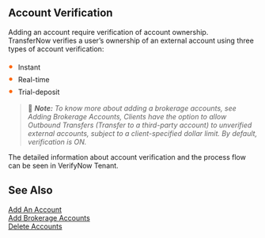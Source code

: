 ## Account Verification

Adding an account require verification of account ownership.  
TransferNow verifies a user’s ownership of an external account using three types of account verification:     

<div class="card-body">
<ul>
<li>Instant</li>
<li>Real-time</li>
<li>Trial-deposit</li>
</ul>
</div>
  

<!-- theme: info -->

> :memo: _**Note:** To know more about adding a brokerage accounts, see Adding Brokerage Accounts, Clients have the option to allow Outbound Transfers (Transfer to a third-party account) to unverified external accounts, subject to a client-specified dollar limit. By default, verification is ON._

The detailed information about account verification and the process flow can be seen in VerifyNow Tenant.
<!-- [VerifyNow Tenant](https://qa-developerstudio.fiserv.com/product/VerifyNow?branch=develop) .  -->


## See Also

[Add An Account](?path=docs/transfer-via-bank-accounts/add-an-Account.md)         
[Add Brokerage Accounts ](?path=docs/transfer-via-bank-accounts/add_brokerage.md)   
[Delete Accounts ](?path=docs/transfer-via-bank-accounts/delete_accounts.md)   


<style>
    .card-body ul {
        list-style: none;
        padding-left: 20px;
    }
    .card-body ul li::before {
        content: "\2022";
        font-size: 1.5em;
        color: #f60;
        display: inline-block;
        width: 1em;
        margin-left: -1em;
    }
</style>